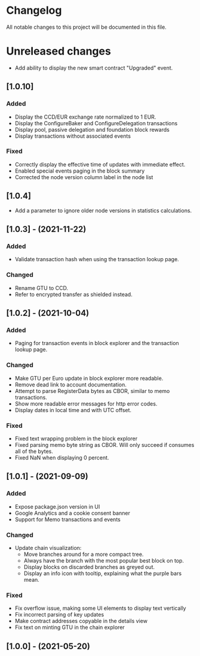 # Changelog

All notable changes to this project will be documented in this file.

# Unreleased changes

- Add ability to display the new smart contract "Upgraded" event.

## [1.0.10]

### Added

- Display the CCD/EUR exchange rate normalized to 1 EUR.
- Display the ConfigureBaker and ConfigureDelegation transactions
- Display pool, passive delegation and foundation block rewards
- Display transactions without associated events

### Fixed
- Correctly display the effective time of updates with immediate effect.
- Enabled special events paging in the block summary
- Corrected the node version column label in the node list

## [1.0.4]

- Add a parameter to ignore older node versions in statistics calculations.

## [1.0.3] - (2021-11-22)

### Added
- Validate transaction hash when using the transaction lookup page.

### Changed
- Rename GTU to CCD.
- Refer to encrypted transfer as shielded instead.

## [1.0.2] - (2021-10-04)

### Added
- Paging for transaction events in block explorer and the transaction lookup page.

### Changed
- Make GTU per Euro update in block explorer more readable.
- Remove dead link to account documentation.
- Attempt to parse RegisterData bytes as CBOR, similar to memo transactions.
- Show more readable error messages for http error codes.
- Display dates in local time and with UTC offset.

### Fixed
- Fixed text wrapping problem in the block explorer
- Fixed parsing memo byte string as CBOR. Will only succeed if consumes all of the bytes.
- Fixed NaN when displaying 0 percent.

## [1.0.1] - (2021-09-09)

### Added
- Expose package.json version in UI
- Google Analytics and a cookie consent banner
- Support for Memo transactions and events

### Changed
- Update chain visualization:
  - Move branches around for a more compact tree.
  - Always have the branch with the most popular best block on top.
  - Display blocks on discarded branches as greyed out.
  - Display an info icon with tooltip, explaining what the purple bars mean.

### Fixed
- Fix overflow issue, making some UI elements to display text vertically
- Fix incorrect parsing of key updates
- Make contract addresses copyable in the details view
- Fix text on minting GTU in the chain explorer

## [1.0.0] - (2021-05-20)

